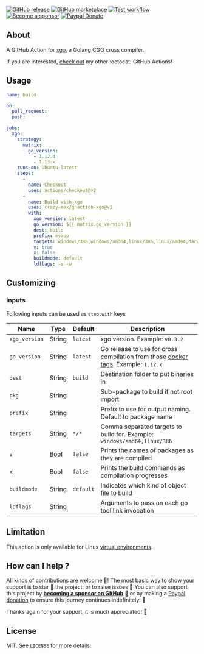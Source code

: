 [![GitHub release](https://img.shields.io/github/release/crazy-max/ghaction-xgo.svg?style=flat-square)](https://github.com/crazy-max/ghaction-xgo/releases/latest)
[![GitHub marketplace](https://img.shields.io/badge/marketplace-golang--cgo--cross--compiler-blue?logo=github&style=flat-square)](https://github.com/marketplace/actions/golang-cgo-cross-compiler)
[![Test workflow](https://github.com/crazy-max/ghaction-xgo/workflows/test/badge.svg)](https://github.com/crazy-max/ghaction-xgo/actions?workflow=test)
[![Become a sponsor](https://img.shields.io/badge/sponsor-crazy--max-181717.svg?logo=github&style=flat-square)](https://github.com/sponsors/crazy-max)
[![Paypal Donate](https://img.shields.io/badge/donate-paypal-00457c.svg?logo=paypal&style=flat-square)](https://www.paypal.me/crazyws)

## About

A GitHub Action for [xgo](https://github.com/crazy-max/xgo), a Golang CGO cross compiler.

If you are interested, [check out](https://git.io/Je09Y) my other :octocat: GitHub Actions!

## Usage

```yaml
name: build

on:
  pull_request:
  push:

jobs:
  xgo:
    strategy:
      matrix:
        go_version:
          - 1.12.4
          - 1.13.x
    runs-on: ubuntu-latest
    steps:
      -
        name: Checkout
        uses: actions/checkout@v2
      -
        name: Build with xgo
        uses: crazy-max/ghaction-xgo@v1
        with:
          xgo_version: latest
          go_version: ${{ matrix.go_version }}
          dest: build
          prefix: myapp
          targets: windows/386,windows/amd64,linux/386,linux/amd64,darwin/386,darwin/amd64
          v: true
          x: false
          buildmode: default
          ldflags: -s -w
```

## Customizing

### inputs

Following inputs can be used as `step.with` keys

| Name            | Type    | Default              | Description                                                                                                                      |
|-----------------|---------|----------------------|----------------------------------------------------------------------------------------------------------------------------------|
| `xgo_version`   | String  | `latest`             | xgo version. Example: `v0.3.2`                                                                                                   |
| `go_version`    | String  | `latest`             | Go release to use for cross compilation from those [docker tags](https://hub.docker.com/r/crazymax/xgo/tags/). Example: `1.12.x` |
| `dest`          | String  | `build`              | Destination folder to put binaries in                                                                                            |
| `pkg`           | String  |                      | Sub-package to build if not root import                                                                                          |
| `prefix`        | String  |                      | Prefix to use for output naming. Default to package name                                                                         |
| `targets`       | String  | `*/*`                | Comma separated targets to build for. Example: `windows/amd64,linux/386`                                                         |
| `v`             | Bool    | `false`              | Prints the names of packages as they are compiled                                                                                |
| `x`             | Bool    | `false`              | Prints the build commands as compilation progresses                                                                              |
| `buildmode`     | String  | `default`            | Indicates which kind of object file to build                                                                                     |
| `ldflags`       | String  |                      | Arguments to pass on each go tool link invocation                                                                                |

## Limitation

This action is only available for Linux [virtual environments](https://help.github.com/en/articles/virtual-environments-for-github-actions#supported-virtual-environments-and-hardware-resources).

## How can I help ?

All kinds of contributions are welcome :raised_hands:! The most basic way to show your support is to star :star2: the project, or to raise issues :speech_balloon: You can also support this project by [**becoming a sponsor on GitHub**](https://github.com/sponsors/crazy-max) :clap: or by making a [Paypal donation](https://www.paypal.me/crazyws) to ensure this journey continues indefinitely! :rocket:

Thanks again for your support, it is much appreciated! :pray:

## License

MIT. See `LICENSE` for more details.
